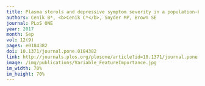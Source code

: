 ```yaml
---
title: Plasma sterols and depressive symptom severity in a population-based cohort
authors: Cenik B*, <b>Cenik C*</b>, Snyder MP, Brown SE
journal: PLoS ONE
year: 2017
month: Sep
vol: 12(9)
pages: e0184382
doi: 10.1371/journal.pone.0184382
link: http://journals.plos.org/plosone/article?id=10.1371/journal.pone.0184382
image: /img/publications/Variable_FeatureImportance.jpg
im_width: 70%
im_height: 70%
---
```

